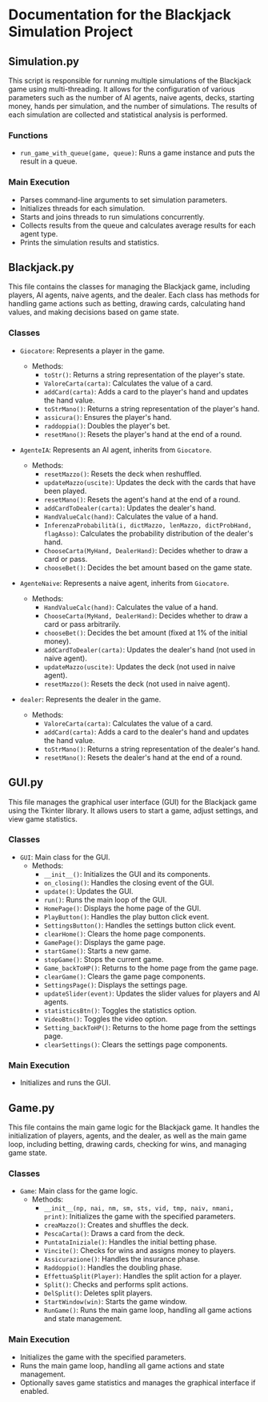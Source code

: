 # Documentation for the Blackjack Simulation Project

## Simulation.py

This script is responsible for running multiple simulations of the Blackjack game using multi-threading. It allows for the configuration of various parameters such as the number of AI agents, naive agents, decks, starting money, hands per simulation, and the number of simulations. The results of each simulation are collected and statistical analysis is performed.

### Functions

- `run_game_with_queue(game, queue)`: Runs a game instance and puts the result in a queue.

### Main Execution

- Parses command-line arguments to set simulation parameters.
- Initializes threads for each simulation.
- Starts and joins threads to run simulations concurrently.
- Collects results from the queue and calculates average results for each agent type.
- Prints the simulation results and statistics.

## Blackjack.py

This file contains the classes for managing the Blackjack game, including players, AI agents, naive agents, and the dealer. Each class has methods for handling game actions such as betting, drawing cards, calculating hand values, and making decisions based on game state.

### Classes

- `Giocatore`: Represents a player in the game.
    - Methods: 
        - `toStr()`: Returns a string representation of the player's state.
        - `ValoreCarta(carta)`: Calculates the value of a card.
        - `addCard(carta)`: Adds a card to the player's hand and updates the hand value.
        - `toStrMano()`: Returns a string representation of the player's hand.
        - `assicura()`: Ensures the player's hand.
        - `raddoppia()`: Doubles the player's bet.
        - `resetMano()`: Resets the player's hand at the end of a round.

- `AgenteIA`: Represents an AI agent, inherits from `Giocatore`.
    - Methods: 
        - `resetMazzo()`: Resets the deck when reshuffled.
        - `updateMazzo(uscite)`: Updates the deck with the cards that have been played.
        - `resetMano()`: Resets the agent's hand at the end of a round.
        - `addCardToDealer(carta)`: Updates the dealer's hand.
        - `HandValueCalc(hand)`: Calculates the value of a hand.
        - `InferenzaProbabilità(i, dictMazzo, lenMazzo, dictProbHand, flagAsso)`: Calculates the probability distribution of the dealer's hand.
        - `ChooseCarta(MyHand, DealerHand)`: Decides whether to draw a card or pass.
        - `chooseBet()`: Decides the bet amount based on the game state.

- `AgenteNaive`: Represents a naive agent, inherits from `Giocatore`.
    - Methods: 
        - `HandValueCalc(hand)`: Calculates the value of a hand.
        - `ChooseCarta(MyHand, DealerHand)`: Decides whether to draw a card or pass arbitrarily.
        - `chooseBet()`: Decides the bet amount (fixed at 1% of the initial money).
        - `addCardToDealer(carta)`: Updates the dealer's hand (not used in naive agent).
        - `updateMazzo(uscite)`: Updates the deck (not used in naive agent).
        - `resetMazzo()`: Resets the deck (not used in naive agent).

- `dealer`: Represents the dealer in the game.
    - Methods: 
        - `ValoreCarta(carta)`: Calculates the value of a card.
        - `addCard(carta)`: Adds a card to the dealer's hand and updates the hand value.
        - `toStrMano()`: Returns a string representation of the dealer's hand.
        - `resetMano()`: Resets the dealer's hand at the end of a round.

## GUI.py

This file manages the graphical user interface (GUI) for the Blackjack game using the Tkinter library. It allows users to start a game, adjust settings, and view game statistics.

### Classes

- `GUI`: Main class for the GUI.
    - Methods: 
        - `__init__()`: Initializes the GUI and its components.
        - `on_closing()`: Handles the closing event of the GUI.
        - `update()`: Updates the GUI.
        - `run()`: Runs the main loop of the GUI.
        - `HomePage()`: Displays the home page of the GUI.
        - `PlayButton()`: Handles the play button click event.
        - `SettingsButton()`: Handles the settings button click event.
        - `clearHome()`: Clears the home page components.
        - `GamePage()`: Displays the game page.
        - `startGame()`: Starts a new game.
        - `stopGame()`: Stops the current game.
        - `Game_backToHP()`: Returns to the home page from the game page.
        - `clearGame()`: Clears the game page components.
        - `SettingsPage()`: Displays the settings page.
        - `updateSlider(event)`: Updates the slider values for players and AI agents.
        - `statisticsBtn()`: Toggles the statistics option.
        - `VideoBtn()`: Toggles the video option.
        - `Setting_backToHP()`: Returns to the home page from the settings page.
        - `clearSettings()`: Clears the settings page components.

### Main Execution

- Initializes and runs the GUI.

## Game.py

This file contains the main game logic for the Blackjack game. It handles the initialization of players, agents, and the dealer, as well as the main game loop, including betting, drawing cards, checking for wins, and managing game state.

### Classes

- `Game`: Main class for the game logic.
    - Methods: 
        - `__init__(np, nai, nm, sm, sts, vid, tmp, naiv, nmani, print)`: Initializes the game with the specified parameters.
        - `creaMazzo()`: Creates and shuffles the deck.
        - `PescaCarta()`: Draws a card from the deck.
        - `PuntataIniziale()`: Handles the initial betting phase.
        - `Vincite()`: Checks for wins and assigns money to players.
        - `Assicurazione()`: Handles the insurance phase.
        - `Raddoppio()`: Handles the doubling phase.
        - `EffettuaSplit(Player)`: Handles the split action for a player.
        - `Split()`: Checks and performs split actions.
        - `DelSplit()`: Deletes split players.
        - `StartWindow(win)`: Starts the game window.
        - `RunGame()`: Runs the main game loop, handling all game actions and state management.

### Main Execution

- Initializes the game with the specified parameters.
- Runs the main game loop, handling all game actions and state management.
- Optionally saves game statistics and manages the graphical interface if enabled.